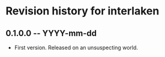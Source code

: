 # Revision history for interlaken

## 0.1.0.0 -- YYYY-mm-dd

* First version. Released on an unsuspecting world.
